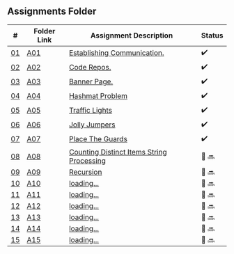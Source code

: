 ## Assignments Folder

|                                                  #                                                   | Folder Link                                                                                           | Assignment Description                                                                                                        | Status |
| :--------------------------------------------------------------------------------------------------: | ----------------------------------------------------------------------------------------------------- | ----------------------------------------------------------------------------------------------------------------------------- | ------ |
| [01](https://docs.google.com/spreadsheets/d/1jAkhTTA8b8BxF5ckkyct44jOz8PNmREB9QxGERVDSeY/edit#gid=0) | [A01](https://docs.google.com/spreadsheets/d/1jAkhTTA8b8BxF5ckkyct44jOz8PNmREB9QxGERVDSeY/edit#gid=0) | [Establishing Communication.](https://docs.google.com/spreadsheets/d/1jAkhTTA8b8BxF5ckkyct44jOz8PNmREB9QxGERVDSeY/edit#gid=0)          |:heavy_check_mark: |
| [02](https://github.com/LoicKonan/4883-PT-Konan/tree/master/Assignments) | [A02](https://github.com/LoicKonan/4883-PT-Konan/tree/master/Assignments)                             | [Code Repos.](https://github.com/LoicKonan/4883-PT-Konan/tree/master/Assignments)                                                      | :heavy_check_mark: |
| [03](./A03) | [A03](./A03) | [Banner Page.](A03)                | :heavy_check_mark: |
| [04](./A04) | [A04](./A04) | [Hashmat Problem](A04)             | :heavy_check_mark: |
| [05](./A05) | [A05](./A05) | [Traffic Lights](A05)              | :heavy_check_mark: |
| [06](./A06) | [A06](./A06) | [Jolly Jumpers](A06)               | :heavy_check_mark: |
| [07](./A07) | [A07](./A07) | [Place The Guards](A07)            | :heavy_check_mark: |
| [08](./A08) | [A08](./A08) | [Counting Distinct Items String Processing](A08)            | 🔴 🔜 |
| [09](./A09) | [A09](./A09) | [Recursion](A09)            | 🔴 🔜 |
| [10](./A10) | [A10](./A10) | [loading...](A10)            | 🔴 🔜 |
| [11](./A11) | [A11](./A11) | [loading...](A11)            | 🔴 🔜 |
| [12](./A12) | [A12](./A12) | [loading...](A12)            | 🔴 🔜 |
| [13](./A13) | [A13](./A13) | [loading...](A13)            | 🔴 🔜 |
| [14](./A14) | [A14](./A14) | [loading...](A14)            | 🔴 🔜 |
| [15](./A15) | [A15](./A15) | [loading...](A15)            | 🔴 🔜 |
